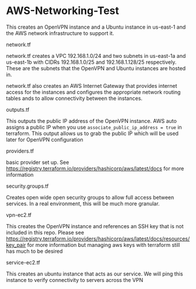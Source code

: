 # AWS-Networking-Test

This creates an OpenVPN instance and a Ubuntu instance in us-east-1 and the AWS network infrastructure to support it.

network.tf

network.tf creates a VPC 192.168.1.0/24 and two subnets in us-east-1a and us-east-1b with CIDRs 192.168.1.0/25 and 192.168.1.128/25 respectively. These are the subnets that the OpenVPN and Ubuntu instances are hosted in.

network.tf also creates an AWS Internet Gateway that provides internet access for the instances and configures the appropriate network routing tables ands to allow connectivity between the instances.


outputs.tf

This outputs the public IP address of the OpenVPN instance. AWS auto assigns a public IP when you use `associate_public_ip_address = true` in terraform. This output allows us to grab the public IP which will be used later for OpenVPN configuration


providers.tf

basic provider set up. See https://registry.terraform.io/providers/hashicorp/aws/latest/docs for more information


security.groups.tf

Creates open wide open security groups to allow full access between services. In a real environment, this will be much more granular.


vpn-ec2.tf

This creates the OpenVPN instance and references an SSH key that is not included in this repo. Please see https://registry.terraform.io/providers/hashicorp/aws/latest/docs/resources/key_pair for more information but managing aws keys with terraform still has much to be desired 

service-ec2.tf

This creates an ubuntu instance that acts as our service. We will ping this instance to verify connectivity to servers across the VPN
